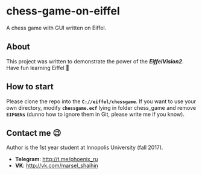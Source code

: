 # chess-game-on-eiffel
A chess game with GUI written on Eiffel.

## About
This project was written to demonstrate the power of the ___EiffelVision2___.
Have fun learning Eiffel :game_die:

## How to start
Please clone the repo into the __`C://eiffel/chessgame`__.
If you want to use your own directory, modify __`chessgame.ecf`__ lying in folder chess_game and remove __`EIFGENs`__ (dunno how to ignore them in Git, please write me if you know).

## Contact me :wink:
Author is the 1st year student at Innopolis University (fall 2017).
- **Telegram**: http://t.me/phoenix_ru
- **VK**: http://vk.com/marsel_shaihin
